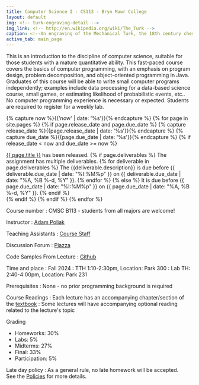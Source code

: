 ```yaml
---
title: Computer Science I - CS113 - Bryn Mawr College
layout: default
img: <!-- turk-engraving-detail -->
img_link: <!-- http://en.wikipedia.org/wiki/The_Turk -->
caption: <!--An engraving of the Mechanical Turk, the 18th century chess-playing automaton -->
active_tab: main_page 
---
```



This is an introduction to the discipline of computer science, suitable for those students with a mature quantitative ability. This fast-paced course covers the basics of computer programming, with an emphasis on program design, problem decomposition, and object-oriented programming in Java. Graduates of this course will be able to write small computer programs independently; examples include data processing for a data-based science course, small games, or estimating likelihood of probabilistic events, etc.. No computer programming experience is necessary or expected. Students are required to register for a weekly lab.

<!-- Display an alert about upcoming homework assignments -->
{% capture now %}{{'now' | date: '%s'}}{% endcapture %}
{% for page in site.pages %}
{% if page.release_date and page.due_date %}
{% capture release_date %}{{page.release_date | date: '%s'}}{% endcapture %}
{% capture due_date %}{{page.due_date | date: '%s'}}{% endcapture %}
{% if release_date < now and due_date >= now %}
<div class="alert alert-info">
<a href="{{site.url}}{{site.baseurl}}{{page.url}}">{{ page.title }}</a> has been released.  
{% if page.deliverables %}
The assignment has multiple deliverables.
{% for deliverable in page.deliverables %}
The {{deliverable.description}} is due before {{ deliverable.due_date | date: "%I:%M%p" }} on {{ deliverable.due_date | date: "%A, %B %-d, %Y" }}.  
{% endfor %}
{% else %}
It is due before {{ page.due_date | date: "%I:%M%p" }} on {{ page.due_date | date: "%A, %B %-d, %Y" }}.
{% endif %}
</div>
{% endif %}
{% endif %}
{% endfor %}
<!-- End alert for upcoming homework assignments -->


<!--
<div class="alert alert-info" markdown="1">
Check out the [excellent final projects](http://crowdsourcing-class.org/final-projects-2016.html) from last year's class.
</div>
-->


Course number
: CMSC B113 - students from all majors are welcome!

Instructor
: [Adam Poliak](https://wwww.azpoliak.github.io)

Teaching Assistants
: [Course Staff](staff.html) 

Discussion Forum
: [Piazza](https://piazza.com/brynmawr/fall2024/cs113)

Code Samples From Lecture 
: [Github](https://github.com/BMC-CS-113/class-examples-f24)

Time and place
: Fall 2024
: TTH 1:10-2:30pm, Location: Park 300
: Lab TH: 2:40-4:00pm, Location: Park 231

Prerequisites
: None - no prior programming background is required

Course Readings
: Each lecture has an accompanying chapter/section of the <a href="{{ site.url }}/{{ site.baseurl }}/textbook/cs113Textbook.pdf">textbook</a>
: Some lectures will have accompanying optional reading related to the lecture's topic

Grading
* Homeworks: 30%
* Labs: 5%
* Midterms: 27%
* Final: 33% 
* Participation: 5%


Late day policy
: As a general rule, no late homework will be accepted.
<br>
See the <a href="{{ site.url }}{{ site.baseurl }}/policies.html">Policies</a> for more details.

<!--#### Acknowledgments-->
